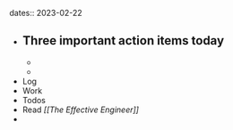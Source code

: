 dates:: 2023-02-22

- Three important action items today
	- 
	- 
	- 
- Log
- Work
- Todos
- Read *[[The Effective Engineer]]*
- 
